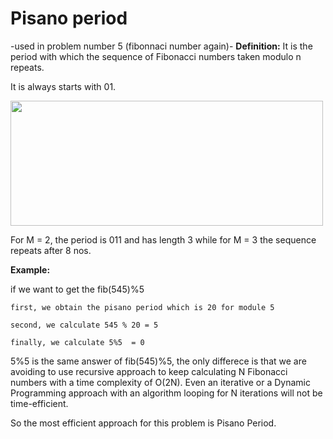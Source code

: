 # Pisano period 

-used in problem number 5 (fibonnaci number again)-
**Definition:** It is the period with which the sequence of Fibonacci numbers taken modulo n repeats.

It is always starts with 01.

<img src="https://user-images.githubusercontent.com/66208099/145990641-8c511dc1-8879-4381-9c70-d7b1a63ed81d.png" width="500" height="200">

For M = 2, the period is 011 and has length 3 while for M = 3 the sequence repeats after 8 nos.

**Example:**

if we want to get the fib(545)%5

    first, we obtain the pisano period which is 20 for module 5
    
    second, we calculate 545 % 20 = 5
    
    finally, we calculate 5%5  = 0
    
    
5%5 is the same answer of fib(545)%5, the only differece is that we are avoiding to use recursive approach to keep calculating N Fibonacci numbers with a time complexity of O(2N). Even an iterative or a Dynamic Programming approach with an algorithm looping for N iterations will not be time-efficient.

So the most efficient approach for this problem is Pisano Period.
